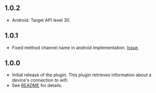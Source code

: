 ## 1.0.2

* Android: Target API level 30. 

## 1.0.1

* Fixed method channel name in android implementation. [Issue](https://github.com/flutter/flutter/issues/69073).

## 1.0.0

* Initial release of the plugin. This plugin retrieves information about a device's connection to wifi.
* See [README](./README.md) for details.
